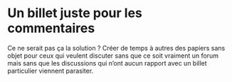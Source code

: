 # Un billet juste pour les commentaires

Ce ne serait pas ça la solution ? Créer de temps à autres des papiers sans objet pour ceux qui veulent discuter sans que ce soit vraiment un forum mais sans que les discussions qui n’ont aucun rapport avec un billet particulier viennent parasiter.